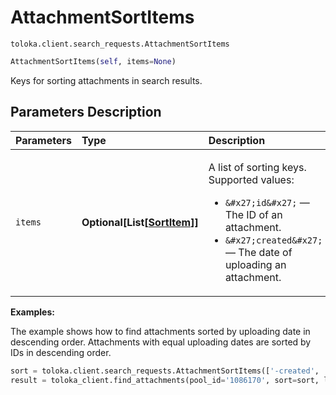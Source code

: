 # AttachmentSortItems
`toloka.client.search_requests.AttachmentSortItems`

```python
AttachmentSortItems(self, items=None)
```

Keys for sorting attachments in search results.

## Parameters Description

| Parameters | Type | Description |
| :----------| :----| :-----------|
`items`|**Optional\[List\[[SortItem](toloka.client.search_requests.AttachmentSortItems.SortItem.md)\]\]**|<p>A list of sorting keys. Supported values:</p> <ul> <li>`&#x27;id&#x27;` — The ID of an attachment.</li> <li>`&#x27;created&#x27;` — The date of uploading an attachment.</li> </ul>

**Examples:**

The example shows how to find attachments sorted by uploading date in descending order. Attachments with equal uploading dates are sorted by IDs in descending order.

```python
sort = toloka.client.search_requests.AttachmentSortItems(['-created', '-id'])
result = toloka_client.find_attachments(pool_id='1086170', sort=sort, limit=10)
```
